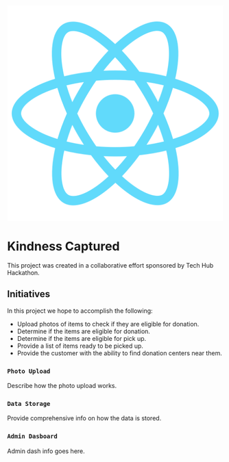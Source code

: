 ![Project Logo](https://github.com/aperdomoll90/kindnesscaptured/blob/main/public/logo512.png)

# Kindness Captured

This project was created in a collaborative effort sponsored by Tech Hub Hackathon.

## Initiatives

In this project we hope to accomplish the following:

- Upload photos of items to check if they are eligible for donation.
- Determine if the items are eligible for donation.
- Determine if the items are eligible for pick up.
- Provide a list of items ready to be picked up.
- Provide the customer with the ability to find donation centers near them.


### `Photo Upload`

Describe how the photo upload works.

### `Data Storage`

Provide comprehensive info on how the data is stored.

### `Admin Dasboard`

Admin dash info goes here.

